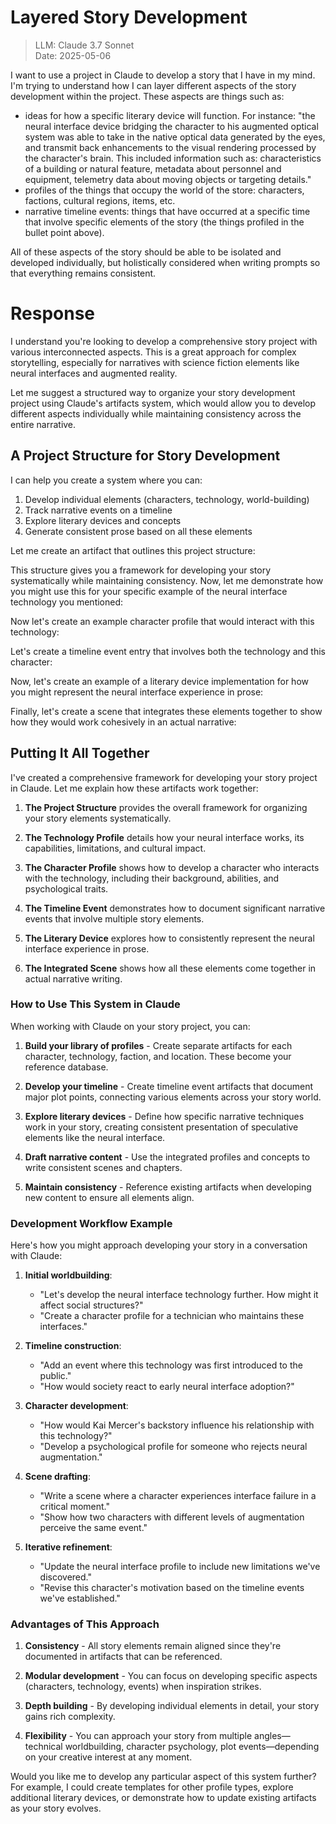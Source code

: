# Layered Story Development

> LLM: Claude 3.7 Sonnet\
> Date: 2025-05-06

I want to use a project in Claude to develop a story that I have in my mind. I'm trying to understand how I can layer different aspects of the story development within the project. These aspects are things such as:

- ideas for how a specific literary device will function. For instance: "the neural interface device bridging the character to his augmented optical system was able to take in the native optical data generated by the eyes, and transmit back enhancements to the visual rendering processed by the character's brain. This included information such as: characteristics of a building or natural feature, metadata about personnel and equipment, telemetry data about moving objects or targeting details."
- profiles of the things that occupy the world of the store: characters, factions, cultural regions, items, etc.
- narrative timeline events: things that have occurred at a specific time that involve specific elements of the story (the things profiled in the bullet point above).

All of these aspects of the story should be able to be isolated and developed individually, but holistically considered when writing prompts so that everything remains consistent.

# Response

I understand you're looking to develop a comprehensive story project with various interconnected aspects. This is a great approach for complex storytelling, especially for narratives with science fiction elements like neural interfaces and augmented reality.

Let me suggest a structured way to organize your story development project using Claude's artifacts system, which would allow you to develop different aspects individually while maintaining consistency across the entire narrative.

## A Project Structure for Story Development

I can help you create a system where you can:

1. Develop individual elements (characters, technology, world-building)
2. Track narrative events on a timeline
3. Explore literary devices and concepts
4. Generate consistent prose based on all these elements

Let me create an artifact that outlines this project structure:

This structure gives you a framework for developing your story systematically while maintaining consistency. Now, let me demonstrate how you might use this for your specific example of the neural interface technology you mentioned:

Now let's create an example character profile that would interact with this technology:

Let's create a timeline event entry that involves both the technology and this character:

Now, let's create an example of a literary device implementation for how you might represent the neural interface experience in prose:

Finally, let's create a scene that integrates these elements together to show how they would work cohesively in an actual narrative:

## Putting It All Together

I've created a comprehensive framework for developing your story project in Claude. Let me explain how these artifacts work together:

1. **The Project Structure** provides the overall framework for organizing your story elements systematically.

2. **The Technology Profile** details how your neural interface works, its capabilities, limitations, and cultural impact.

3. **The Character Profile** shows how to develop a character who interacts with the technology, including their background, abilities, and psychological traits.

4. **The Timeline Event** demonstrates how to document significant narrative events that involve multiple story elements.

5. **The Literary Device** explores how to consistently represent the neural interface experience in prose.

6. **The Integrated Scene** shows how all these elements come together in actual narrative writing.

### How to Use This System in Claude

When working with Claude on your story project, you can:

1. **Build your library of profiles** - Create separate artifacts for each character, technology, faction, and location. These become your reference database.

2. **Develop your timeline** - Create timeline event artifacts that document major plot points, connecting various elements across your story world.

3. **Explore literary devices** - Define how specific narrative techniques work in your story, creating consistent presentation of speculative elements like the neural interface.

4. **Draft narrative content** - Use the integrated profiles and concepts to write consistent scenes and chapters.

5. **Maintain consistency** - Reference existing artifacts when developing new content to ensure all elements align.

### Development Workflow Example

Here's how you might approach developing your story in a conversation with Claude:

1. **Initial worldbuilding**:
   - "Let's develop the neural interface technology further. How might it affect social structures?"
   - "Create a character profile for a technician who maintains these interfaces."

2. **Timeline construction**:
   - "Add an event where this technology was first introduced to the public."
   - "How would society react to early neural interface adoption?"

3. **Character development**:
   - "How would Kai Mercer's backstory influence his relationship with this technology?"
   - "Develop a psychological profile for someone who rejects neural augmentation."

4. **Scene drafting**:
   - "Write a scene where a character experiences interface failure in a critical moment."
   - "Show how two characters with different levels of augmentation perceive the same event."

5. **Iterative refinement**:
   - "Update the neural interface profile to include new limitations we've discovered."
   - "Revise this character's motivation based on the timeline events we've established."

### Advantages of This Approach

1. **Consistency** - All story elements remain aligned since they're documented in artifacts that can be referenced.

2. **Modular development** - You can focus on developing specific aspects (characters, technology, events) when inspiration strikes.

3. **Depth building** - By developing individual elements in detail, your story gains rich complexity.

4. **Flexibility** - You can approach your story from multiple angles—technical worldbuilding, character psychology, plot events—depending on your creative interest at any moment.

Would you like me to develop any particular aspect of this system further? For example, I could create templates for other profile types, explore additional literary devices, or demonstrate how to update existing artifacts as your story evolves.
